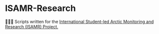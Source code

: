 # ISAMR-Research
🦌🐻‍❄️ Scripts written for the <a href="(https://www.isamr.net/home)">International Student-led Arctic Monitoring and Research (ISAMR) Project.</a>

